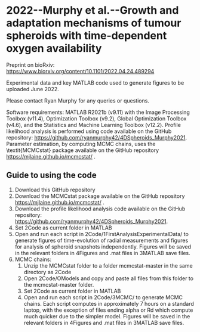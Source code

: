 # 2022--Murphy et al.--Growth and adaptation mechanisms of tumour spheroids with time-dependent oxygen availability

Preprint on bioRxiv: https://www.biorxiv.org/content/10.1101/2022.04.24.489294

Experimental data and key MATLAB code used to generate figures to be uploaded June 2022.

Please contact Ryan Murphy for any queries or questions.


Software requirements: 
MATLAB R2021b (v9.11) with the Image Processing Toolbox (v11.4), Optimization Toolbox (v9.2), Global Optimization Toolbox (v4.6), and the Statistics and Machine Learning Toolbox (v12.2). Profile likelihood analysis is performed using code available on the GitHub repository: https://github.com/ryanmurphy42/4DSpheroids_Murphy2021. Parameter estimation, by computing MCMC chains, uses the  \textit{MCMCstat} package available on the GitHub repository https://mjlaine.github.io/mcmcstat/ .

## Guide to using the code

1. Download this GitHub repository
2. Download the MCMCstat package available on the GitHub repository https://mjlaine.github.io/mcmcstat/ .
3. Download the profile likelihood analysis code available on the GitHub repository: https://github.com/ryanmurphy42/4DSpheroids_Murphy2021. 
4. Set 2Code as current folder in MATLAB
5. Open and run each script in 2Code/1FirstAnalysisExperimentalData/ to generate figures of time-evolution of radial measurements and figures for analysis of spheroid snapshots independently. Figures will be saved in the relevant folders in 4Figures and .mat files in 3MATLAB save files.
6. MCMC chains:
	1. Unzip the MCMCstat folder to a folder mcmcstat-master in the same directory as 2Code
	2. Open 2Code/OModels and copy and paste all files from this folder to the mcmcstat-master folder.
	3. Set 2Code as current folder in MATLAB
	4. Open and run each script in 2Code/3MCMC/ to generate MCMC chains. Each script computes in approximately 7 hours on a standard laptop, with the exception of files ending alpha or Rd which compute much quicker due to the simpler model. Figures will be saved in the relevant folders in 4Figures and .mat files in 3MATLAB save files.
